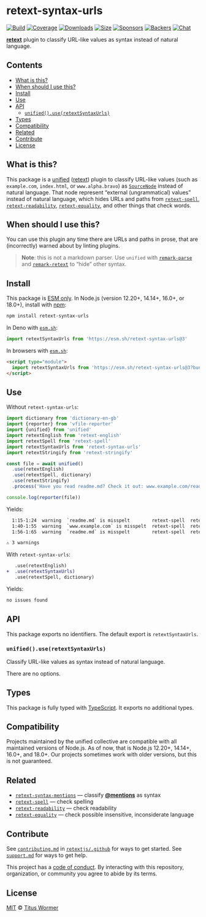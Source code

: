 # retext-syntax-urls

[![Build][build-badge]][build]
[![Coverage][coverage-badge]][coverage]
[![Downloads][downloads-badge]][downloads]
[![Size][size-badge]][size]
[![Sponsors][sponsors-badge]][collective]
[![Backers][backers-badge]][collective]
[![Chat][chat-badge]][chat]

**[retext][]** plugin to classify URL-like values as syntax instead of natural
language.

## Contents

*   [What is this?](#what-is-this)
*   [When should I use this?](#when-should-i-use-this)
*   [Install](#install)
*   [Use](#use)
*   [API](#api)
    *   [`unified().use(retextSyntaxUrls)`](#unifieduseretextsyntaxurls)
*   [Types](#types)
*   [Compatibility](#compatibility)
*   [Related](#related)
*   [Contribute](#contribute)
*   [License](#license)

## What is this?

This package is a [unified][] ([retext][]) plugin to classify URL-like values
(such as `example.com`, `index.html`, or `www.alpha.bravo`) as
[`SourceNode`][source] instead of natural language.
That node represent “external (ungrammatical) values” instead of natural
language, which hides URLs and paths from [`retext-spell`][retext-spell],
[`retext-readability`][retext-readability],
[`retext-equality`][retext-equality], and other things that check words.

## When should I use this?

You can use this plugin any time there are URLs and paths in prose, that are
(incorrectly) warned about by linting plugins.

> **Note**: this is not a markdown parser.
> Use `unified` with [`remark-parse`][remark-parse] and
> [`remark-retext`][remark-retext] to “hide” other syntax.

## Install

This package is [ESM only][esm].
In Node.js (version 12.20+, 14.14+, 16.0+, or 18.0+), install with [npm][]:

```sh
npm install retext-syntax-urls
```

In Deno with [`esm.sh`][esmsh]:

```js
import retextSyntaxUrls from 'https://esm.sh/retext-syntax-urls@3'
```

In browsers with [`esm.sh`][esmsh]:

```html
<script type="module">
  import retextSyntaxUrls from 'https://esm.sh/retext-syntax-urls@3?bundle'
</script>
```

## Use

Without `retext-syntax-urls`:

```js
import dictionary from 'dictionary-en-gb'
import {reporter} from 'vfile-reporter'
import {unified} from 'unified'
import retextEnglish from 'retext-english'
import retextSpell from 'retext-spell'
import retextSyntaxUrls from 'retext-syntax-urls'
import retextStringify from 'retext-stringify'

const file = await unified()
  .use(retextEnglish)
  .use(retextSpell, dictionary)
  .use(retextStringify)
  .process('Have you read readme.md? Check it out: www.example.com/readme.md')

console.log(reporter(file))
```

Yields:

```txt
  1:15-1:24  warning  `readme.md` is misspelt        retext-spell  retext-spell
  1:40-1:55  warning  `www.example.com` is misspelt  retext-spell  retext-spell
  1:56-1:65  warning  `readme.md` is misspelt        retext-spell  retext-spell

⚠ 3 warnings
```

With `retext-syntax-urls`:

```diff
   .use(retextEnglish)
+  .use(retextSyntaxUrls)
   .use(retextSpell, dictionary)
```

Yields:

```txt
no issues found
```

## API

This package exports no identifiers.
The default export is `retextSyntaxUrls`.

### `unified().use(retextSyntaxUrls)`

Classify URL-like values as syntax instead of natural language.

There are no options.

## Types

This package is fully typed with [TypeScript][].
It exports no additional types.

## Compatibility

Projects maintained by the unified collective are compatible with all maintained
versions of Node.js.
As of now, that is Node.js 12.20+, 14.14+, 16.0+, and 18.0+.
Our projects sometimes work with older versions, but this is not guaranteed.

## Related

*   [`retext-syntax-mentions`][retext-syntax-mentions]
    — classify [**@mentions**](https://github.com/blog/821) as syntax
*   [`retext-spell`][retext-spell]
    — check spelling
*   [`retext-readability`][retext-readability]
    — check readability
*   [`retext-equality`][retext-equality]
    — check possible insensitive, inconsiderate language

## Contribute

See [`contributing.md`][contributing] in [`retextjs/.github`][health] for ways
to get started.
See [`support.md`][support] for ways to get help.

This project has a [code of conduct][coc].
By interacting with this repository, organization, or community you agree to
abide by its terms.

## License

[MIT][license] © [Titus Wormer][author]

<!-- Definitions -->

[build-badge]: https://github.com/retextjs/retext-syntax-urls/workflows/main/badge.svg

[build]: https://github.com/retextjs/retext-syntax-urls/actions

[coverage-badge]: https://img.shields.io/codecov/c/github/retextjs/retext-syntax-urls.svg

[coverage]: https://codecov.io/github/retextjs/retext-syntax-urls

[downloads-badge]: https://img.shields.io/npm/dm/retext-syntax-urls.svg

[downloads]: https://www.npmjs.com/package/retext-syntax-urls

[size-badge]: https://img.shields.io/bundlephobia/minzip/retext-syntax-urls.svg

[size]: https://bundlephobia.com/result?p=retext-syntax-urls

[sponsors-badge]: https://opencollective.com/unified/sponsors/badge.svg

[backers-badge]: https://opencollective.com/unified/backers/badge.svg

[collective]: https://opencollective.com/unified

[chat-badge]: https://img.shields.io/badge/chat-discussions-success.svg

[chat]: https://github.com/retextjs/retext/discussions

[npm]: https://docs.npmjs.com/cli/install

[esm]: https://gist.github.com/sindresorhus/a39789f98801d908bbc7ff3ecc99d99c

[esmsh]: https://esm.sh

[typescript]: https://www.typescriptlang.org

[health]: https://github.com/retextjs/.github

[contributing]: https://github.com/retextjs/.github/blob/main/contributing.md

[support]: https://github.com/retextjs/.github/blob/main/support.md

[coc]: https://github.com/retextjs/.github/blob/main/code-of-conduct.md

[license]: license

[author]: https://wooorm.com

[unified]: https://github.com/unifiedjs/unified

[retext]: https://github.com/retextjs/retext

[source]: https://github.com/syntax-tree/nlcst#source

[remark-parse]: https://github.com/remarkjs/remark/tree/main/packages/remark-parse

[remark-retext]: https://github.com/remarkjs/remark-retext

[retext-spell]: https://github.com/retextjs/retext-spell

[retext-readability]: https://github.com/retextjs/retext-readability

[retext-equality]: https://github.com/retextjs/retext-equality

[retext-syntax-mentions]: https://github.com/retextjs/retext-syntax-mentions
